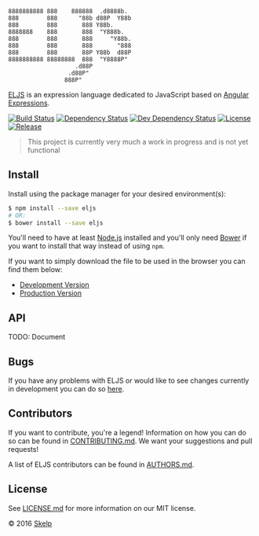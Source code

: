     8888888888 888    888888  .d8888b.
    888        888      "88b d88P  Y88b
    888        888       888 Y88b.
    8888888    888       888  "Y888b.
    888        888       888     "Y88b.
    888        888       888       "888
    888        888       88P Y88b  d88P
    8888888888 88888888  888  "Y8888P"
                       .d88P
                     .d88P"
                    888P"

[ELJS](https://github.com/Skelp/ELJS) is an expression language dedicated to JavaScript based on
[Angular Expressions](https://docs.angularjs.org/guide/expression).

[![Build Status](https://img.shields.io/travis/Skelp/ELJS/develop.svg?style=flat-square)](https://travis-ci.org/Skelp/ELJS)
[![Dependency Status](https://img.shields.io/david/Skelp/ELJS.svg?style=flat-square)](https://david-dm.org/Skelp/ELJS)
[![Dev Dependency Status](https://img.shields.io/david/dev/Skelp/ELJS.svg?style=flat-square)](https://david-dm.org/Skelp/ELJS#info=devDependencies)
[![License](https://img.shields.io/npm/l/eljs.svg?style=flat-square)](https://github.com/Skelp/ELJS/blob/master/LICENSE.md)
[![Release](https://img.shields.io/npm/v/eljs.svg?style=flat-square)](https://www.npmjs.com/package/eljs)

> This project is currently very much a work in progress and is not yet functional

## Install

Install using the package manager for your desired environment(s):

``` bash
$ npm install --save eljs
# OR:
$ bower install --save eljs
```

You'll need to have at least [Node.js](https://nodejs.org) installed and you'll only need [Bower](https://bower.io) if
you want to install that way instead of using `npm`.

If you want to simply download the file to be used in the browser you can find them below:

* [Development Version](https://github.com/Skelp/ELJS/blob/master/dist/el.js)
* [Production Version](https://github.com/Skelp/ELJS/blob/master/dist/el.min.js)

## API

TODO: Document

## Bugs

If you have any problems with ELJS or would like to see changes currently in development you can do so
[here](https://github.com/Skelp/ELJS/issues).

## Contributors

If you want to contribute, you're a legend! Information on how you can do so can be found in
[CONTRIBUTING.md](https://github.com/Skelp/ELJS/blob/master/CONTRIBUTING.md). We want your suggestions and pull
requests!

A list of ELJS contributors can be found in [AUTHORS.md](https://github.com/Skelp/ELJS/blob/master/AUTHORS.md).

## License

See [LICENSE.md](https://github.com/Skelp/ELJS/raw/master/LICENSE.md) for more information on our MIT license.

© 2016 [Skelp](https://skelp.io)
<img align="right" width="16" height="16" src="https://cdn.rawgit.com/Skelp/skelp-branding/master/assets/logo/base/skelp-logo-16x16.png">
